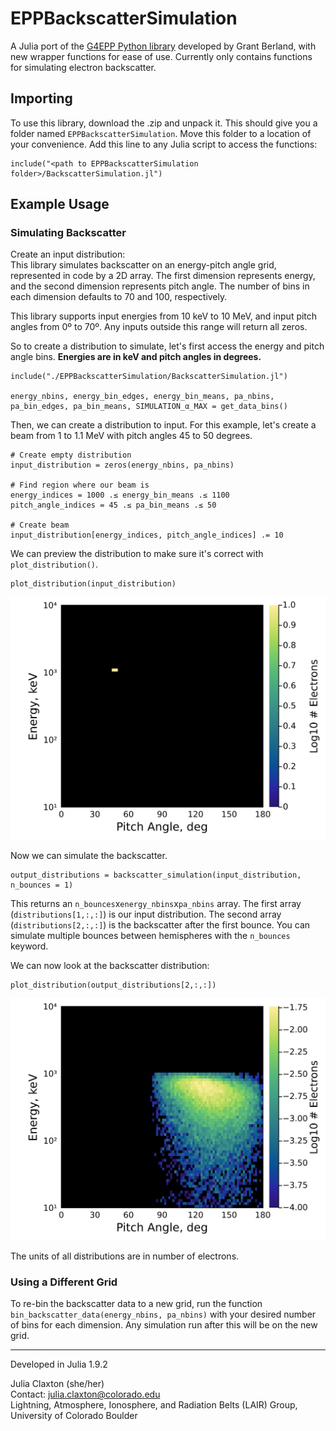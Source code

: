# EPPBackscatterSimulation
A Julia port of the [G4EPP Python library](https://github.com/GrantBerland/G4EPP/tree/main?tab=readme-ov-file) developed by Grant Berland, with new wrapper functions for ease of use. Currently only contains functions for simulating electron backscatter.

## Importing

To use this library, download the .zip and unpack it. This should give you a folder named `EPPBackscatterSimulation`. Move this folder to a location of your convenience. Add this line to any Julia script to access the functions:

```
include("<path to EPPBackscatterSimulation folder>/BackscatterSimulation.jl")
```

## Example Usage
### Simulating Backscatter

Create an input distribution: \
This library simulates backscatter on an energy-pitch angle grid, represented in code by a 2D array. The first dimension represents energy, and the second dimension represents pitch angle. The number of bins in each dimension defaults to 70 and 100, respectively.

This library supports input energies from 10 keV to 10 MeV, and input pitch angles from 0º to 70º. Any inputs outside this range will return all zeros.

So to create a distribution to simulate, let's first access the energy and pitch angle bins. **Energies are in keV and pitch angles in degrees.**

```
include("./EPPBackscatterSimulation/BackscatterSimulation.jl")

energy_nbins, energy_bin_edges, energy_bin_means, pa_nbins, pa_bin_edges, pa_bin_means, SIMULATION_α_MAX = get_data_bins()
```

Then, we can create a distribution to input. For this example, let's create a beam from 1 to 1.1 MeV with pitch angles 45 to 50 degrees.

```
# Create empty distribution
input_distribution = zeros(energy_nbins, pa_nbins)

# Find region where our beam is
energy_indices = 1000 .≤ energy_bin_means .≤ 1100
pitch_angle_indices = 45 .≤ pa_bin_means .≤ 50

# Create beam
input_distribution[energy_indices, pitch_angle_indices] .= 10
```

We can preview the distribution to make sure it's correct with `plot_distribution()`.

```
plot_distribution(input_distribution)
```
![image](./readme_files/input_distribution.png)

Now we can simulate the backscatter.
```
output_distributions = backscatter_simulation(input_distribution, n_bounces = 1)
```
This returns an `n_bounces`x`energy_nbins`x`pa_nbins` array. The first array (`distributions[1,:,:]`) is our input distribution. The second array (`distributions[2,:,:]`) is the backscatter after the first bounce. You can simulate multiple bounces between hemispheres with the `n_bounces` keyword.

We can now look at the backscatter distribution:
```
plot_distribution(output_distributions[2,:,:])
```
![image](./readme_files/output_distribution.png)

The units of all distributions are in number of electrons.

### Using a Different Grid
To re-bin the backscatter data to a new grid, run the function `bin_backscatter_data(energy_nbins, pa_nbins)` with your desired number of bins for each dimension. Any simulation run after this will be on the new grid.

---

Developed in Julia 1.9.2

Julia Claxton (she/her) \
Contact: julia.claxton@colorado.edu \
Lightning, Atmosphere, Ionosphere, and Radiation Belts (LAIR) Group, University of Colorado Boulder
